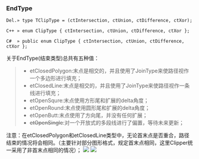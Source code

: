 ### **EndType**

```
Del.» type TClipType = (ctIntersection, ctUnion, ctDifference, ctXor);

C++ » enum ClipType { ctIntersection, ctUnion, ctDifference, ctXor };

C#  » public enum ClipType { ctIntersection, ctUnion, ctDifference, ctXor };
```

关于EndType(结束类型)总共有五种值：
> - etClosedPolygon:末点是相交的，并且使用了JoinType来使路径视作一个多边形进行填充；
> - etClosedLine:末点是相交的，并且使用了JoinType来使路径视作一条线进行填充；
> - etOpenSqure:末点使用方形尾和扩展的delta角度；
> - etOpenRound:末点使用圆形尾和扩展的delta角度；
> - etOpenButt:末点使用了方向尾，并没有任何扩展；
> - ~~etOpenSingle~~:对一个开放式的多段线进行了偏置，等待未来更新；

注意：在etClosedPolygon和etClosedLine类型中，无论首末点是否重合，路径结束的情况将会相同。（主要针对部分图形格式，规定首末点相同，这里Clipper统一采用了非首末点相同的情况）；
![](https://downloadflies.com/blog-img/endtypes1.png)
![](https://downloadflies.com/blog-img/endtypes2.png)